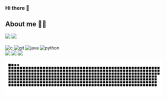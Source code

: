 ### Hi there 👋

## About me 👦🏻

<div>
  <a href="https://github.com/gregorylira%22%3E"></a>
  <img height="150em" src="https://github-readme-stats.vercel.app/api?username=gregorylira&show_icons=true&theme=monokai&include_all_commits=true&count_private=true%22/%3E">
  <img height="150em" src="https://github-readme-stats.vercel.app/api/top-langs/?username=gregorylira&layout=compact&langs_count=7&theme=monokai ">
</div>

<div style="display: inline_block"><br>
  <img align="center" alt="c" height="30" width="40" src="https://cdn.jsdelivr.net/gh/devicons/devicon/icons/c/c-original.svg%22%3E">
  <img align="center" alt="git" height="30" width="40" src="https://cdn.jsdelivr.net/gh/devicons/devicon/icons/git/git-original.svg%22%3E">
  <img align="center" alt="java" height="30" width="40" src="https://cdn.jsdelivr.net/gh/devicons/devicon/icons/java/java-original.svg%22%3E">
  <img align="center" alt="python" height="30" width="40" src="https://cdn.jsdelivr.net/gh/devicons/devicon/icons/python/python-original.svg%22%3E">
</div>
                                                                                                                                                   
<div> 
  <a href="https://www.instagram.com/gregory_liraa/" target="_blank"><img src="https://img.shields.io/badge/Instagram-E4405F?style=for-the-badge&logo=instagram&logoColor=white" target="_blank"></a>
  <a href="https://www.linkedin.com/in/gregory-lira-3b610815a/" target="_blank"><img src="https://img.shields.io/badge/LinkedIn-0077B5?style=for-the-badge&logo=linkedin&logoColor=white" target="_blank"></a>
  <a href="gregory.lira007@gmail.com" target="_blank"><img src="https://img.shields.io/badge/Gmail-D14836?style=for-the-badge&logo=gmail&logoColor=white" target="_blank"></a>
 
![Snake animation](https://github.com/gregorylira/gregorylira/blob/output/github-contribution-grid-snake.svg)

  </div>
<!--
**gregorylira/gregorylira** is a ✨ _special_ ✨ repository because its `README.md` (this file) appears on your GitHub profile.

Here are some ideas to get you started:

- 🔭 I’m currently working on ...
- 🌱 I’m currently learning ...
- 👯 I’m looking to collaborate on ...
- 🤔 I’m looking for help with ...
- 💬 Ask me about ...
- 📫 How to reach me: ...
- 😄 Pronouns: ...
- ⚡ Fun fact: ...
-->
